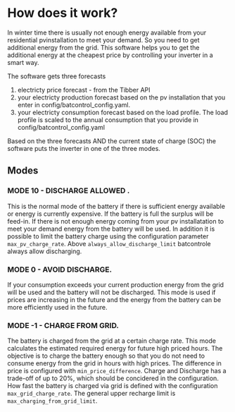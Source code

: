 # How does it work?

In winter time there is usually not enough energy available from your residential pvinstallation to meet your demand. 
So you need to get additional energy from the grid. 
This software helps you to get the additional energy at the cheapest price by controlling your inverter in a smart way.

The software gets three forecasts

1. electricty price forecast - from the Tibber API
2. your electricty production forecast based on the pv installation that you enter in config/batcontrol_config.yaml.
3. your electricty consumption forecast based on the load profile. The load profile is scaled to the annual consumption that you provide in config/batcontrol_config.yaml

Based on the three forecasts AND the current state of charge (SOC) the software puts the inverter in one of the three modes.

## Modes

### MODE 10 - DISCHARGE ALLOWED . 
This is the normal mode of the battery if there is sufficient energy available or energy is currently expensive. If the battery is full the surplus will be feed-in. If there is not enough energy coming from your pv installatation to meet your demand energy from the battery will be used. 
In addition it is possible to limit the battery charge using the configuration parameter ``max_pv_charge_rate``.
Above ``always_allow_discharge_limit`` batcontrole always allow discharging.

### MODE 0 - AVOID DISCHARGE. 
If your consumption exceeds your current production energy from the grid will be used and the battery will not be discharged. This mode is used if prices are increasing in the future and the energy from the battery can be more efficiently used in the future.

### MODE -1 - CHARGE FROM GRID. 
The battery is charged from the grid at a certain charge rate. This mode calculates the estimated required energy for future high priced hours. The objective is to charge the battery enough so that you do not need to consume energy from the grid in hours with high prices.
The difference in price is configured with ``min_price_difference``. Charge and Discharge has a trade-off of up to 20%, which should be concidered in the configuration.
How fast the battery is charged via grid is defined with the configuration ``max_grid_charge_rate``. The general upper recharge limit is ``max_charging_from_grid_limit``.